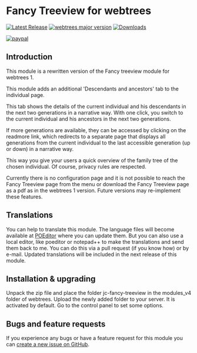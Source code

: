 Fancy Treeview for webtrees
===========================

[![Latest Release](https://img.shields.io/github/release/JustCarmen/webtrees-fancy-treeview.svg)][1]
[![webtrees major version](https://img.shields.io/badge/webtrees-v2.1.x-green)][2]
[![Downloads](https://img.shields.io/github/downloads/JustCarmen/webtrees-fancy-treeview/total.svg)]()

[![paypal](https://www.paypalobjects.com/en_US/i/btn/btn_donateCC_LG.gif)](https://www.paypal.com/cgi-bin/webscr?cmd=_donations&business=XPBC2W85M38AS&item_name=webtrees%20modules%20by%20JustCarmen&currency_code=EUR)

Introduction
-----------
This module is a rewritten version of the Fancy treeview module for webtrees 1.

This module adds an additional 'Descendants and ancestors' tab to the individual page.

This tab shows the details of the current individual and his descendants in the next two generations in a narrative way. With one click, you switch to the current individual and his ancestors in the next two generations.

If more generations are available, they can be accessed by clicking on the readmore link, which redirects to a separate page that displays all generations from the current individual to the last accessible generation (up or down) in a narrative way.

This way you give your users a quick overview of the family tree of the chosen individual. Of course, privacy rules are respected.

Currently there is no configuration page and it is not possible to reach the Fancy Treeview page from the menu or download the Fancy Treeview page as a pdf as in the webtrees 1 version. Future versions may re-implement these features.

Translations
------------
You can help to translate this module. The language files will become available at [POEditor][3] where you can update them. But you can also use a local editor, like poeditor or notepad++ to make the translations and send them back to me. You can do this via a pull request (if you know how) or by e-mail. Updated translations will be included in the next release of this module.

Installation & upgrading
------------------------
Unpack the zip file and place the folder jc-fancy-treeview in the modules_v4 folder of webtrees. Upload the newly added folder to your server. It is activated by default. Go to the control panel to set some options.

Bugs and feature requests
-------------------------
If you experience any bugs or have a feature request for this module you can [create a new issue on GitHub][4].

 [1]: https://github.com/JustCarmen/webtrees-fancy-treeview/releases/latest
 [2]: https://webtrees.github.io/download/
 [3]: https://poeditor.com/join/project?hash=kH2euLO811
 [4]: https://github.com/JustCarmen/webtrees-fancy-treeview/issues?state=open


